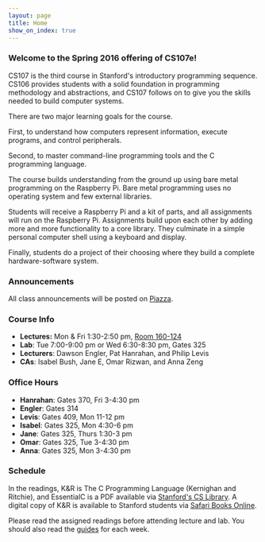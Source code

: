 ```yaml
---
layout: page
title: Home
show_on_index: true
---
```


### Welcome to the Spring 2016 offering of CS107e!

CS107 is the third course in Stanford's introductory programming sequence.
CS106 provides students 
with a solid foundation in programming methodology and abstractions,
and CS107 follows on to give you the skills needed to build computer
systems.

There are two major learning goals for the course.

First, to understand how computers 
represent information, execute programs, and control peripherals.

Second, to master command-line programming tools
and the C programming language.

The course builds understanding from the ground up
using bare metal programming on the Raspberry Pi.
Bare metal programming uses no operating system
and few external libraries.

Students will receive a Raspberry Pi and a kit of parts,
and all assignments will run on the Raspberry Pi.
Assignments build upon each other
by adding more and more functionality to a core library.
They culminate in a simple personal computer shell
using a keyboard and display.

Finally, students do a project of their choosing 
where they build a complete hardware-software system.


### Announcements

All class announcements will be posted on
[Piazza](http://piazza.com/stanford/spring2016/cs107e).

### Course Info

  -   **Lectures:** Mon & Fri 1:30-2:50 pm, [Room 160-124]
  -   **Lab**: Tue 7:00-9:00 pm or Wed 6:30-8:30 pm, Gates 325
  -   **Lecturers**: Dawson Engler, Pat Hanrahan, and Philip Levis
  -   **CAs**: Isabel Bush, Jane E, Omar Rizwan, and Anna Zeng

[Room 160-124]: https://campus-map.stanford.edu/?id=01-160&lat=37.42826984660001&lng=-122.16601794932134&zoom=17&srch=160-124

### Office Hours

  -   **Hanrahan**: Gates 370, Fri 3-4:30 pm
  -   **Engler**: Gates 314
  -   **Levis**: Gates 409, Mon 11-12 pm
  -   **Isabel**: Gates 325, Mon 4:30-6 pm
  -   **Jane**: Gates 325, Thurs 1:30-3 pm
  -   **Omar**: Gates 325, Tue 3-4:30 pm
  -   **Anna**: Gates 325, Mon 3-4:30 pm

### Schedule

In the readings, K&R is The C Programming Language (Kernighan and Ritchie),
and EssentialC is a PDF available via [Stanford's CS
Library](http://cslibrary.stanford.edu/101).
A digital copy of K&R is available
to Stanford students via
[Safari Books Online](http://proquest.safaribooksonline.com.ezproxy.stanford.edu/book/programming/c/9780133086249).

Please read the assigned readings before attending lecture and lab.
You should also read the [guides](/guides/) for each week.
